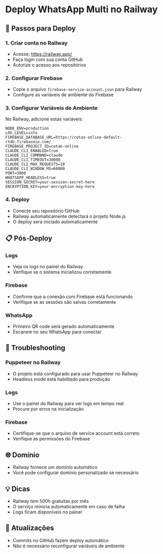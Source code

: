 # Deploy WhatsApp Multi no Railway

## 🚀 Passos para Deploy

### 1. Criar conta no Railway
- Acesse: https://railway.app/
- Faça login com sua conta GitHub
- Autorize o acesso aos repositórios

### 2. Configurar Firebase
- Copie o arquivo `firebase-service-account.json` para Railway
- Configure as variáveis de ambiente do Firebase

### 3. Configurar Variáveis de Ambiente
No Railway, adicione estas variáveis:

```
NODE_ENV=production
LOG_LEVEL=info
FIREBASE_DATABASE_URL=https://cotao-online-default-rtdb.firebaseio.com/
FIREBASE_PROJECT_ID=cotao-online
CLAUDE_CLI_ENABLED=true
CLAUDE_CLI_COMMAND=claude
CLAUDE_CLI_TIMEOUT=30000
CLAUDE_CLI_MAX_REQUESTS=10
CLAUDE_CLI_WINDOW_MS=60000
PORT=3000
WHATSAPP_HEADLESS=true
SESSION_SECRET=your-session-secret-here
ENCRYPTION_KEY=your-encryption-key-here
```

### 4. Deploy
- Conecte seu repositório GitHub
- Railway automaticamente detectará o projeto Node.js
- O deploy será iniciado automaticamente

## 📋 Pós-Deploy

### Logs
- Veja os logs no painel do Railway
- Verifique se o sistema inicializou corretamente

### Firebase
- Confirme que a conexão com Firebase está funcionando
- Verifique se as sessões são salvas corretamente

### WhatsApp
- Primeiro QR code será gerado automaticamente
- Escaneie no seu WhatsApp para conectar

## 🔧 Troubleshooting

### Puppeteer no Railway
- O projeto está configurado para usar Puppeteer no Railway
- Headless mode está habilitado para produção

### Logs
- Use o painel do Railway para ver logs em tempo real
- Procure por erros na inicialização

### Firebase
- Certifique-se que o arquivo de service account está correto
- Verifique as permissões do Firebase

## 🌐 Domínio
- Railway fornece um domínio automático
- Você pode configurar domínio personalizado se necessário

## 💡 Dicas
- Railway tem 500h gratuitas por mês
- O serviço reinicia automaticamente em caso de falha
- Logs ficam disponíveis no painel

## 🔄 Atualizações
- Commits no GitHub fazem deploy automático
- Não é necessário reconfigurar variáveis de ambiente